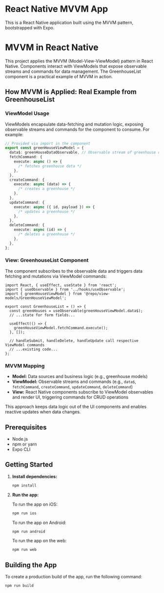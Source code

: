 # React Native MVVM App

This is a React Native application built using the MVVM pattern, bootstrapped with Expo.

# MVVM in React Native

This project applies the MVVM (Model-View-ViewModel) pattern in React Native. Components interact with ViewModels that expose observable streams and commands for data management. The GreenhouseList component is a practical example of MVVM in action.

## How MVVM is Applied: Real Example from GreenhouseList

### ViewModel Usage

ViewModels encapsulate data-fetching and mutation logic, exposing observable streams and commands for the component to consume. For example:

```typescript
// Provided via import in the component
export const greenHouseViewModel = {
  data$: greenHouseDataObservable, // Observable stream of greenhouse data
  fetchCommand: {
    execute: async () => {
      /* fetches greenhouse data */
    },
  },
  createCommand: {
    execute: async (data) => {
      /* creates a greenhouse */
    },
  },
  updateCommand: {
    execute: async ({ id, payload }) => {
      /* updates a greenhouse */
    },
  },
  deleteCommand: {
    execute: async (id) => {
      /* deletes a greenhouse */
    },
  },
};
```

### View: GreenhouseList Component

The component subscribes to the observable data and triggers data fetching and mutations via ViewModel commands:

```tsx
import React, { useEffect, useState } from 'react';
import { useObservable } from '../hooks/useObservable';
import { greenHouseViewModel } from '@repo/view-models/GreenHouseViewModel';

export const GreenhouseList = () => {
  const greenHouses = useObservable(greenHouseViewModel.data$);
  // ...state for form fields...

  useEffect(() => {
    greenHouseViewModel.fetchCommand.execute();
  }, []);

  // handleSubmit, handleDelete, handleUpdate call respective ViewModel commands
  // ...existing code...
};
```

### MVVM Mapping

- **Model:** Data sources and business logic (e.g., greenhouse models)
- **ViewModel:** Observable streams and commands (e.g., `data$`, `fetchCommand`, `createCommand`, `updateCommand`, `deleteCommand`)
- **View:** React Native components subscribe to ViewModel observables and render UI, triggering commands for CRUD operations

This approach keeps data logic out of the UI components and enables reactive updates when data changes.

## Prerequisites

- Node.js
- npm or yarn
- Expo CLI

## Getting Started

1. **Install dependencies:**

   ```bash
   npm install
   ```

2. **Run the app:**

   To run the app on iOS:

   ```bash
   npm run ios
   ```

   To run the app on Android:

   ```bash
   npm run android
   ```

   To run the app on the web:

   ```bash
   npm run web
   ```

## Building the App

To create a production build of the app, run the following command:

```bash
npm run build
```
